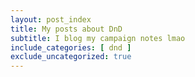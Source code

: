 ```yaml
---
layout: post_index  
title: My posts about DnD
subtitle: I blog my campaign notes lmao
include_categories: [ dnd ]
exclude_uncategorized: true
---
```

